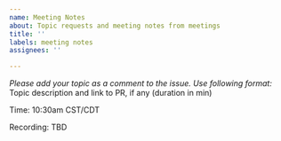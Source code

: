 ```yaml
---
name: Meeting Notes
about: Topic requests and meeting notes from meetings
title: ''
labels: meeting notes
assignees: ''

---
```


_Please add your topic as a comment to the issue. Use following format:_
Topic description and link to PR, if any (duration in min)

Time: 10:30am CST/CDT

Recording: TBD
